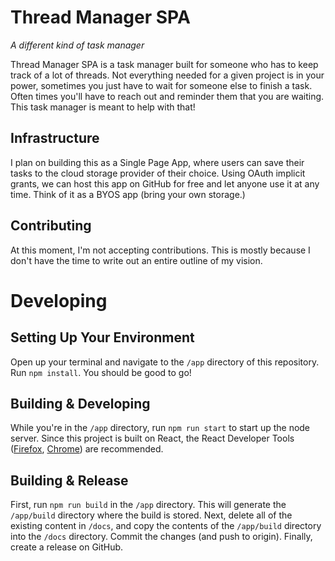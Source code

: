 # Thread Manager SPA #
*A different kind of task manager*

Thread Manager SPA is a task manager built for someone who has to keep track of a lot of threads. Not everything needed for a given project is in your power, sometimes you just have to wait for someone else to finish a task. Often times you'll have to reach out and reminder them that you are waiting. This task manager is meant to help with that!

## Infrastructure ##

I plan on building this as a Single Page App, where users can save their tasks to the cloud storage provider of their choice. Using OAuth implicit grants, we can host this app on GitHub for free and let anyone use it at any time. Think of it as a BYOS app (bring your own storage.)

## Contributing ##
At this moment, I'm not accepting contributions. This is mostly because I don't have the time to write out an entire outline of my vision.

# Developing #

## Setting Up Your Environment ##
Open up your terminal and navigate to the ```/app``` directory of this repository. Run ```npm install```. You should be good to go!

## Building & Developing ##
While you're in the ```/app``` directory, run ```npm run start``` to start up the node server. Since this project is built on React, the React Developer Tools ([Firefox](https://addons.mozilla.org/en-US/firefox/addon/react-devtools/), [Chrome](https://chrome.google.com/webstore/detail/react-developer-tools/fmkadmapgofadopljbjfkapdkoienihi)) are recommended.

## Building & Release ##
First, run ```npm run build``` in the ```/app``` directory. This will generate the ```/app/build``` directory where the build is stored. Next, delete all of the existing content in ```/docs```, and copy the contents of the ```/app/build``` directory into the ```/docs``` directory. Commit the changes (and push to origin). Finally, create a release on GitHub.
